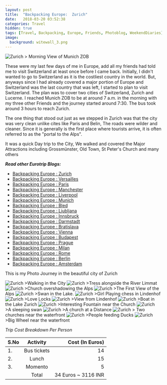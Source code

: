 ```yaml
---
layout: post
title:  "Backpacking Europe:  Zurich"
date:   2018-03-20 03:52:38
categories: Travel
hidden: true
tags: [Travel, Backpacking, Europe, Friends, Photoblog, WeekendDiaries]
image:
  background: witewall_3.png
---
```

<img src="https://i.imgur.com/1geWAoS.jpg" alt="Zurich">
> Morning View of Munich ZOB

These were my last few days of me in Europe, add all my friends had told me to visit Switzerland at least once before I came back.  Initially, I didn't wanted to go to Switzerland as it is the costliest country in the world. But, anyways since I had already covered a major portion of Europe and Switzerland was the last country that was left, I started to plan to visit Switzerland. The plan was to cover two cities of Switzerland, Zurich and Lucerne. I reached Munich ZOB to be at around 7 a.m. in the morning with my three other Friends and the journey started around 7:30. The bus took around 3 hours to reach Zurich.

The one thing that stood out just as we stepped in Zurich was that the city was very clean unlike cites like Paris and Belin,  The roads were wilder and cleaner. Since it is generally is the first place where tourists arrive, it is often referred to as the "portal to the Alps".

It was a quick Day trip to the City, We walked and covered the Major Attractions including Grossmünster, Old Town, St Peter's Church and many others


**_Read other Eurotrip Blogs:_**

+ <a href="http://yogeshpandey.in/travel/Backpacking-Europe-zurich/">Backpacking Europe : Zurich</a>
+ <a href="http://yogeshpandey.in/travel/Backpacking-Europe-versailles/">Backpacking Europe : Versailles</a>
+ <a href="http://yogeshpandey.in/travel/Backpacking-Europe-Paris/">Backpacking Europe : Paris</a>
+ <a href="http://yogeshpandey.in/travel/Backpacking-Europe-Manchester/">Backpacking Europe : Manchester</a>
+ <a href="http://yogeshpandey.in/travel/Backpacking-Europe-Liverpool">Backpacking Europe : Liverpool</a>
+ <a href="http://yogeshpandey.in/travel/Backpacking-Europe-Munich/">Backpacking Europe : Munich</a>
+ <a href="http://yogeshpandey.in/travel/Backpacking-Europe-bled/">Backpacking Europe : Bled</a>
+ <a href="http://yogeshpandey.in/travel/Backpacking-Europe-Ljubljana/">Backpacking Europe : Ljubljana</a>
+ <a href="http://yogeshpandey.in/travel/Backpacking-Europe-Innsbruck/">Backpacking Europe : Innsbruck</a>
+ <a href="http://yogeshpandey.in/travel/Backpacking-Europe-Dramstadt/">Backpacking Europe : Darmstadt</a>
+ <a href="http://yogeshpandey.in/travel/Backpacking-Europe-Bratislava/">Backpacking Europe : Bratislava</a>
+ <a href="http://yogeshpandey.in/travel/Backpacking-Europe-Vienna/">Backpacking Europe : Vienna</a>
+ <a href="http://yogeshpandey.in/travel/Backpacking-Europe-Budapest/">Backpacking Europe : Budapest</a>
+ <a href="http://yogeshpandey.in/travel/Backpacking-Europe-Prague/">Backpacking Europe : Prague</a>
+ <a href="http://yogeshpandey.in/travel/Backpacking-Europe-Milan/">Backpacking Europe : Milan</a>
+ <a href="http://yogeshpandey.in/travel/Backpacking-Europe-ROME/">Backpacking Europe :  Rome</a>
+ <a href="http://yogeshpandey.in/travel/Backpacking-Europe-Berlin/">Backpacking Europe : Berlin</a>
+ <a href="http://yogeshpandey.in/travel/Backpacking-Europe-Amsterdam/">Backpacking Europe : Amsterdam</a>

This is my Photo Journey in the beautiful city of Zurich

<img src="https://i.imgur.com/PNzbpWK.jpg" alt="Zurich">
>Walking in the City

<img src="https://i.imgur.com/sumbdFY.jpg" alt="Zurich">
>Tress alongside the River Limmat

<img src="https://i.imgur.com/ud0WOcW.jpg" alt="Zurich">
>Church overshadowing the Alps

<img src="https://i.imgur.com/H2NnCKM.jpg" alt="Zurich">
>The First View of the Alps

<img src="https://i.imgur.com/KsYpeD2.jpg" alt="Zurich">
>Swan in the Lake.

<img src="https://i.imgur.com/TLxmF6Q.jpg" alt="Zurich">
>Girl Playing chess in Lindenhof

<img src="https://i.imgur.com/IQqV6jL.jpg" alt="Zurich">
>Love Locks

<img src="https://i.imgur.com/95bxVF7.jpg" alt="Zurich">
>View from Lindenhof

<img src="https://i.imgur.com/cyICOuL.jpg" alt="Zurich">
>Boat in the Lake Zurich

<img src="https://i.imgur.com/qiIM3Ca.jpg" alt="Zurich">
>Interesting Fountain near the Church

<img src="https://i.imgur.com/NjLYkzO.jpg" alt="Zurich">
>A sleeping swan

<img src="https://i.imgur.com/nbJXYkH.jpg" alt="Zurich">
>A church at a Distance

<img src="https://i.imgur.com/buxge4T.jpg" alt="Zurich">
> Two churches near the waterfront

<img src="https://i.imgur.com/PC7fxYG.jpg" alt="Zurich">
>People feeding Ducks

<img src="https://i.imgur.com/vPsLY4H.jpg" alt="Zurich">
>Big Wheel near the waterfront


*Trip Cost Breakdown Per Person*

| S.No | Activity|Cost (In Euros) |
|:----------|:----------:|-:|
| 1.      | Bus tickets   |14|
|2.      |    Lunch   |15|
| 3.      | Momento      |5|
||Total| 34 Euros  ~ 3116 INR|
